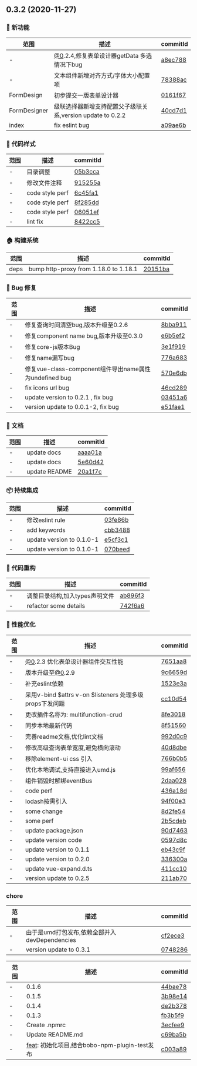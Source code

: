 ## 0.3.2 (2020-11-27)

### 🌟 新功能
范围|描述|commitId
--|--|--
 - | [@0](https://github.com/0).2.4,修复表单设计器getData 多选情况下bug | [a8ec788](https://github.com/BoBoooooo/Element-Pro-Crud/commit/a8ec788)
 - | 文本组件新增对齐方式/字体大小配置项 | [78388ac](https://github.com/BoBoooooo/Element-Pro-Crud/commit/78388ac)
 FormDesign | 初步提交一版表单设计器 | [0161f67](https://github.com/BoBoooooo/Element-Pro-Crud/commit/0161f67)
 FormDesigner | 级联选择器新增支持配置父子级联关系,version update to 0.2.2 | [40cd7d1](https://github.com/BoBoooooo/Element-Pro-Crud/commit/40cd7d1)
 index | fix eslint bug | [a09ae6b](https://github.com/BoBoooooo/Element-Pro-Crud/commit/a09ae6b)


### 🎨 代码样式
范围|描述|commitId
--|--|--
 - | 目录调整 | [05b3cca](https://github.com/BoBoooooo/Element-Pro-Crud/commit/05b3cca)
 - | 修改文件注释 | [915255a](https://github.com/BoBoooooo/Element-Pro-Crud/commit/915255a)
 - | code style perf | [6c45fa1](https://github.com/BoBoooooo/Element-Pro-Crud/commit/6c45fa1)
 - | code style perf | [8f285dd](https://github.com/BoBoooooo/Element-Pro-Crud/commit/8f285dd)
 - | code style perf | [06051ef](https://github.com/BoBoooooo/Element-Pro-Crud/commit/06051ef)
 - | lint fix | [8422cc5](https://github.com/BoBoooooo/Element-Pro-Crud/commit/8422cc5)


### 🏠 构建系统
范围|描述|commitId
--|--|--
 deps | bump http-proxy from 1.18.0 to 1.18.1 | [20151ba](https://github.com/BoBoooooo/Element-Pro-Crud/commit/20151ba)


### 🐛 Bug 修复
范围|描述|commitId
--|--|--
 - | 修复查询时间清空bug,版本升级至0.2.6 | [8bba911](https://github.com/BoBoooooo/Element-Pro-Crud/commit/8bba911)
 - | 修复component name bug,版本升级至0.3.0 | [e6b5ef2](https://github.com/BoBoooooo/Element-Pro-Crud/commit/e6b5ef2)
 - | 修复core-js版本Bug | [3e1f919](https://github.com/BoBoooooo/Element-Pro-Crud/commit/3e1f919)
 - | 修复name漏写bug | [776a683](https://github.com/BoBoooooo/Element-Pro-Crud/commit/776a683)
 - | 修复vue-class-component组件导出name属性为undefined bug | [570e6db](https://github.com/BoBoooooo/Element-Pro-Crud/commit/570e6db)
 - | fix icons url bug | [46cd289](https://github.com/BoBoooooo/Element-Pro-Crud/commit/46cd289)
 - | update version to 0.2.1 , fix bug | [03451a6](https://github.com/BoBoooooo/Element-Pro-Crud/commit/03451a6)
 - | version update to 0.0.1-2, fix bug | [e51fae1](https://github.com/BoBoooooo/Element-Pro-Crud/commit/e51fae1)


### 📝 文档
范围|描述|commitId
--|--|--
 - | update docs | [aaaa01a](https://github.com/BoBoooooo/Element-Pro-Crud/commit/aaaa01a)
 - | update docs | [5e60d42](https://github.com/BoBoooooo/Element-Pro-Crud/commit/5e60d42)
 - | update README | [20a1f7c](https://github.com/BoBoooooo/Element-Pro-Crud/commit/20a1f7c)


### 📦 持续集成
范围|描述|commitId
--|--|--
 - | 修改eslint rule | [03fe86b](https://github.com/BoBoooooo/Element-Pro-Crud/commit/03fe86b)
 - | add keywords | [cbb3488](https://github.com/BoBoooooo/Element-Pro-Crud/commit/cbb3488)
 - | update version to 0.1.0-1 | [e5cf3c1](https://github.com/BoBoooooo/Element-Pro-Crud/commit/e5cf3c1)
 - | update version to 0.1.0-1 | [070beed](https://github.com/BoBoooooo/Element-Pro-Crud/commit/070beed)


### 🔨 代码重构
范围|描述|commitId
--|--|--
 - | 调整目录结构,加入types声明文件 | [ab896f3](https://github.com/BoBoooooo/Element-Pro-Crud/commit/ab896f3)
 - | refactor some details | [742f6a6](https://github.com/BoBoooooo/Element-Pro-Crud/commit/742f6a6)


### 🚀 性能优化
范围|描述|commitId
--|--|--
 - | [@0](https://github.com/0).2.3 优化表单设计器组件交互性能 | [7651aa8](https://github.com/BoBoooooo/Element-Pro-Crud/commit/7651aa8)
 - | 版本升级至[@0](https://github.com/0).2.9 | [9c6659d](https://github.com/BoBoooooo/Element-Pro-Crud/commit/9c6659d)
 - | 补充eslint依赖 | [1523e3a](https://github.com/BoBoooooo/Element-Pro-Crud/commit/1523e3a)
 - | 采用v-bind $attrs v-on $listeners 处理多级props下发问题 | [cc10d54](https://github.com/BoBoooooo/Element-Pro-Crud/commit/cc10d54)
 - | 更改插件名称为: multifunction-crud | [8fe3018](https://github.com/BoBoooooo/Element-Pro-Crud/commit/8fe3018)
 - | 同步本地最新代码 | [8f51560](https://github.com/BoBoooooo/Element-Pro-Crud/commit/8f51560)
 - | 完善readme文档,优化lint文档 | [992d0c9](https://github.com/BoBoooooo/Element-Pro-Crud/commit/992d0c9)
 - | 修改高级查询表单宽度,避免横向滚动 | [40d8dbe](https://github.com/BoBoooooo/Element-Pro-Crud/commit/40d8dbe)
 - | 移除element-ui css 引入 | [766b0b5](https://github.com/BoBoooooo/Element-Pro-Crud/commit/766b0b5)
 - | 优化本地调试,支持直接进入umd.js | [99af656](https://github.com/BoBoooooo/Element-Pro-Crud/commit/99af656)
 - | 组件销毁时解绑eventBus | [2daa028](https://github.com/BoBoooooo/Element-Pro-Crud/commit/2daa028)
 - | code perf | [436a18d](https://github.com/BoBoooooo/Element-Pro-Crud/commit/436a18d)
 - | lodash按需引入 | [94f00e3](https://github.com/BoBoooooo/Element-Pro-Crud/commit/94f00e3)
 - | some change | [8d2fe54](https://github.com/BoBoooooo/Element-Pro-Crud/commit/8d2fe54)
 - | some perf | [2b5cdeb](https://github.com/BoBoooooo/Element-Pro-Crud/commit/2b5cdeb)
 - | update package.json | [90d7463](https://github.com/BoBoooooo/Element-Pro-Crud/commit/90d7463)
 - | update version code | [0597d8c](https://github.com/BoBoooooo/Element-Pro-Crud/commit/0597d8c)
 - | update version to 0.1.1 | [eb43c9f](https://github.com/BoBoooooo/Element-Pro-Crud/commit/eb43c9f)
 - | update version to 0.2.0 | [336300a](https://github.com/BoBoooooo/Element-Pro-Crud/commit/336300a)
 - | update vue-expand.d.ts | [411cc10](https://github.com/BoBoooooo/Element-Pro-Crud/commit/411cc10)
 - | version update to 0.2.5 | [211ab70](https://github.com/BoBoooooo/Element-Pro-Crud/commit/211ab70)


### chore
范围|描述|commitId
--|--|--
 - | 由于是umd打包发布,依赖全部并入devDependencies | [cf2ece3](https://github.com/BoBoooooo/Element-Pro-Crud/commit/cf2ece3)
 - | version update to 0.3.1 | [0748286](https://github.com/BoBoooooo/Element-Pro-Crud/commit/0748286)


范围|描述|commitId
--|--|--
 - | 0.1.6 | [44bae78](https://github.com/BoBoooooo/Element-Pro-Crud/commit/44bae78)
 - | 0.1.5 | [3b98e14](https://github.com/BoBoooooo/Element-Pro-Crud/commit/3b98e14)
 - | 0.1.4 | [de2b378](https://github.com/BoBoooooo/Element-Pro-Crud/commit/de2b378)
 - | 0.1.3 | [fb3b5f9](https://github.com/BoBoooooo/Element-Pro-Crud/commit/fb3b5f9)
 - | Create .npmrc | [3ecfee9](https://github.com/BoBoooooo/Element-Pro-Crud/commit/3ecfee9)
 - | Update README.md | [c69ba5b](https://github.com/BoBoooooo/Element-Pro-Crud/commit/c69ba5b)
 - | [feat](bobo-npm-plugin-test): 初始化项目,结合bobo-npm-plugin-test发布 | [c003a89](https://github.com/BoBoooooo/Element-Pro-Crud/commit/c003a89)

